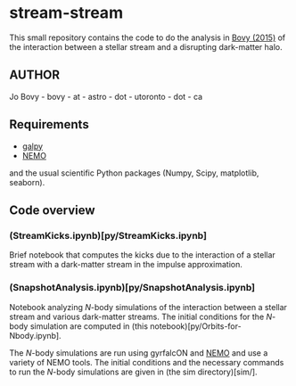 # stream-stream

This small repository contains the code to do the analysis in [Bovy
(2015)](http://arxiv.org/abs/1512.XXXXX) of the interaction between a
stellar stream and a disrupting dark-matter halo.

## AUTHOR

Jo Bovy - bovy - at - astro - dot - utoronto -  dot - ca

## Requirements

* [galpy](https://github.com/jobovy/galpy)
* [NEMO](bima.astro.umd.edu/nemo/)

and the usual scientific Python packages (Numpy, Scipy, matplotlib,
seaborn).

## Code overview

### (StreamKicks.ipynb)[py/StreamKicks.ipynb]

Brief notebook that computes the kicks due to the interaction of a
stellar stream with a dark-matter stream in the impulse approximation.

### (SnapshotAnalysis.ipynb)[py/SnapshotAnalysis.ipynb]

Notebook analyzing *N*-body simulations of the interaction between a
stellar stream and various dark-matter streams. The initial conditions
for the *N*-body simulation are computed in (this
notebook)[py/Orbits-for-Nbody.ipynb].

The *N*-body simulations are run using gyrfalcON and
[NEMO](bima.astro.umd.edu/nemo/) and use a variety of NEMO tools. The
initial conditions and the necessary commands to run the *N*-body
simulations are given in (the sim directory)[sim/].

